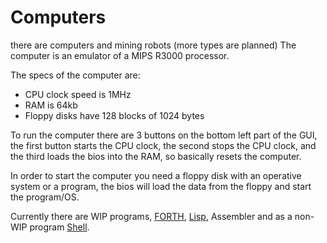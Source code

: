 # Computers

there are computers and mining robots (more types are planned)
The computer is an emulator of a MIPS R3000 processor.

The specs of the computer are:
- CPU clock speed is 1MHz
- RAM is 64kb
- Floppy disks have 128 blocks of 1024 bytes

To run the computer there are 3 buttons on the bottom left part of the GUI, 
the first button starts the CPU clock, 
the second stops the CPU clock, 
and the third loads the bios into the RAM, so basically resets the computer.

In order to start the computer you need a floppy disk with an operative system or a program, 
the bios will load the data from the floppy and start the program/OS.

Currently there are WIP programs, [FORTH](5.1-forth.md), [Lisp](5.2-lisp.md), Assembler and as a non-WIP program [Shell](5.3-shell.md.md).


